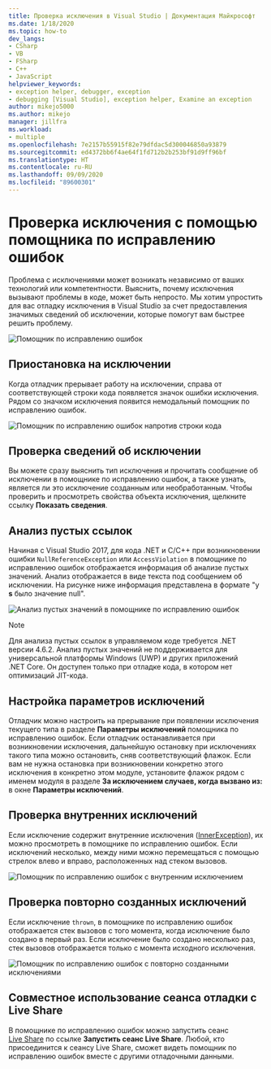 ```yaml
---
title: Проверка исключения в Visual Studio | Документация Майкрософт
ms.date: 1/18/2020
ms.topic: how-to
dev_langs:
- CSharp
- VB
- FSharp
- C++
- JavaScript
helpviewer_keywords:
- exception helper, debugger, exception
- debugging [Visual Studio], exception helper, Examine an exception
author: mikejo5000
ms.author: mikejo
manager: jillfra
ms.workload:
- multiple
ms.openlocfilehash: 7e2157b55915f82e79dfdac5d300046850a93879
ms.sourcegitcommit: ed4372bb6f4ae64f1fd712b2b253bf91d9ff96bf
ms.translationtype: HT
ms.contentlocale: ru-RU
ms.lasthandoff: 09/09/2020
ms.locfileid: "89600301"
---
```

# <a name="inspect-an-exception-using-the-exception-helper"></a>Проверка исключения с помощью помощника по исправлению ошибок 

Проблема с исключениями может возникать независимо от ваших технологий или компетентности. Выяснить, почему исключения вызывают проблемы в коде, может быть непросто. Мы хотим упростить для вас отладку исключения в Visual Studio за счет предоставления значимых сведений об исключении, которые помогут вам быстрее решить проблему.

![Помощник по исправлению ошибок](media/debugger-exception-helper-default.png)

## <a name="pause-on-the-exception"></a>Приостановка на исключении
Когда отладчик прерывает работу на исключении, справа от соответствующей строки кода появляется значок ошибки исключения. Рядом со значком исключения появится немодальный помощник по исправлению ошибок.

![Помощник по исправлению ошибок напротив строки кода](media/debugger-exception-helper-locerror.png)

## <a name="inspect-exception-info"></a>Проверка сведений об исключении
Вы можете сразу выяснить тип исключения и прочитать сообщение об исключении в помощнике по исправлению ошибок, а также узнать, является ли это исключение созданным или необработанным. Чтобы проверить и просмотреть свойства объекта исключения, щелкните ссылку **Показать сведения**.

## <a name="analyze-null-references"></a>Анализ пустых ссылок
Начиная с Visual Studio 2017, для кода .NET и C/C++ при возникновении ошибки `NullReferenceException` или `AccessViolation` в помощнике по исправлению ошибок отображается информация об анализе пустых значений. Анализ отображается в виде текста под сообщением об исключении. На рисунке ниже информация представлена в формате "у **s** было значение null".

![Анализ пустых значений в помощнике по исправлению ошибок](media/debugger-exception-helper-default.png)


> [!NOTE]
> Для анализа пустых ссылок в управляемом коде требуется .NET версии 4.6.2. Анализ пустых значений не поддерживается для универсальной платформы Windows (UWP) и других приложений .NET Core. Он доступен только при отладке кода, в котором нет оптимизаций JIT-кода.

## <a name="configure-exception-settings"></a>Настройка параметров исключений 
Отладчик можно настроить на прерывание при появлении исключения текущего типа в разделе **Параметры исключений** помощника по исправлению ошибок. Если отладчик останавливается при возникновении исключения, дальнейшую остановку при исключениях такого типа можно остановить, сняв соответствующий флажок. Если вам не нужна остановка при возникновении конкретно этого исключения в конкретно этом модуле, установите флажок рядом с именем модуля в разделе **За исключением случаев, когда вызвано из:** в окне **Параметры исключений**. 

## <a name="inspect-inner-exceptions"></a>Проверка внутренних исключений 
Если исключение содержит внутренние исключения ([InnerException](/dotnet/api/system.exception.innerexception)), их можно просмотреть в помощнике по исправлению ошибок. Если исключений несколько, между ними можно перемещаться с помощью стрелок влево и вправо, расположенных над стеком вызовов.

![Помощник по исправлению ошибок с внутренним исключением](media/debugger-exception-helper-innerexception.png)

## <a name="inspect-rethrown-exceptions"></a>Проверка повторно созданных исключений
Если исключение `thrown`, в помощнике по исправлению ошибок отображается стек вызовов с того момента, когда исключение было создано в первый раз. Если исключение было создано несколько раз, стек вызовов отображается только с момента исходного исключения.

![Помощник по исправлению ошибок с повторно созданными исключениями](media/debugger-exception-helper-innerexception.png)

## <a name="share-a-debug-session-with-live-share"></a>Совместное использование сеанса отладки с Live Share
В помощнике по исправлению ошибок можно запустить сеанс [Live Share](/visualstudio/liveshare/) по ссылке **Запустить сеанс Live Share**. Любой, кто присоединится к сеансу Live Share, сможет видеть помощник по исправлению ошибок вместе с другими отладочными данными.